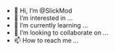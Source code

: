 - 👋 Hi, I’m @SlickMod
- 👀 I’m interested in ...
- 🌱 I’m currently learning ...
- 💞️ I’m looking to collaborate on ...
- 📫 How to reach me ...

<!---
SlickMod/SlickMod is a ✨ special ✨ repository because its `README.md` (this file) appears on your GitHub profile.
You can click the Preview link to take a look at your changes.
--->
